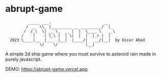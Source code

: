 # abrupt-game
``           _____ ___.                       __                 ``</br>
``          /  _  \\_ |_________ __ _________/  |_               ``</br>
``         /  /_\  \| __ \_  __ |  |  \____ \   __\              ``</br>
``        /    |    | \_\ |  | \|  |  |  |_> |  |                ``</br>
``   2023 \____|__  |___  |__|  |____/|   __/|__|  by Oscar Abad  ``</br>
``                \/    \/            |__|                        ``</br>

A simple 2d ship game where you must survive to asteroid rain made in purely javascript.

DEMO: https://abrupt-game.vercel.app
